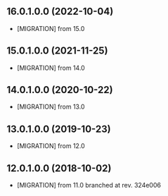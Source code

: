 ## 16.0.1.0.0 (2022-10-04)

- \[MIGRATION\] from 15.0

## 15.0.1.0.0 (2021-11-25)

- \[MIGRATION\] from 14.0

## 14.0.1.0.0 (2020-10-22)

- \[MIGRATION\] from 13.0

## 13.0.1.0.0 (2019-10-23)

- \[MIGRATION\] from 12.0

## 12.0.1.0.0 (2018-10-02)

- \[MIGRATION\] from 11.0 branched at rev. 324e006

